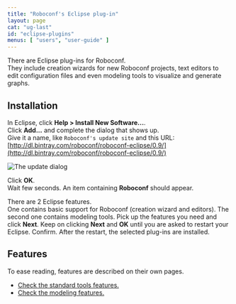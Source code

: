 ```yaml
---
title: "Roboconf's Eclipse plug-in"
layout: page
cat: "ug-last"
id: "eclipse-plugins"
menus: [ "users", "user-guide" ]
---
```


There are Eclipse plug-ins for Roboconf.  
They include creation wizards for new Roboconf projects, text editors to edit configuration
files and even modeling tools to visualize and generate graphs.


## Installation

In Eclipse, click **Help &gt; Install New Software...**.  
Click **Add...** and complete the dialog that shows up.  
Give it a name, like `Roboconf's update site` and this URL: 
[http://dl.bintray.com/roboconf/roboconf-eclipse/0.9/](http://dl.bintray.com/roboconf/roboconf-eclipse/0.9/)

<img src="/resources/img/eclipse-install.jpg" alt="The update dialog" />

Click **OK**.    
Wait few seconds. An item containing **Roboconf** should appear. 


There are 2 Eclipse features.  
One contains basic support for Roboconf (creation wizard and editors). The second one contains modeling
tools. Pick up the features you need and click **Next**. Keep on clicking **Next** and **OK** until you
are asked to restart your Eclipse. Confirm. After the restart, the selected plug-ins are installed.


## Features

To ease reading, features are described on their own pages.

* [Check the standard tools features.](eclipse-plugin.html)
* [Check the modeling features.](eclipse-modeling-plugin.html) 
